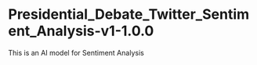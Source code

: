 # Presidential_Debate_Twitter_Sentiment_Analysis-v1-1.0.0
This is an AI model for Sentiment Analysis
